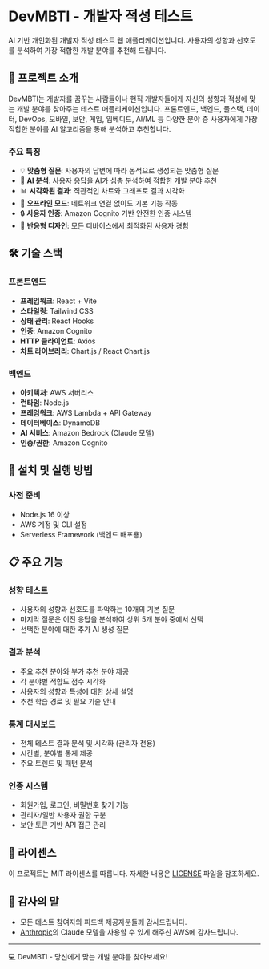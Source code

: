 # DevMBTI - 개발자 적성 테스트

AI 기반 개인화된 개발자 적성 테스트 웹 애플리케이션입니다. 사용자의 성향과 선호도를 분석하여 가장 적합한 개발 분야를 추천해 드립니다.

## 📝 프로젝트 소개

DevMBTI는 개발자를 꿈꾸는 사람들이나 현직 개발자들에게 자신의 성향과 적성에 맞는 개발 분야를 찾아주는 테스트 애플리케이션입니다. 프론트엔드, 백엔드, 풀스택, 데이터, DevOps, 모바일, 보안, 게임, 임베디드, AI/ML 등 다양한 분야 중 사용자에게 가장 적합한 분야를 AI 알고리즘을 통해 분석하고 추천합니다.

### 주요 특징

- 💡 **맞춤형 질문**: 사용자의 답변에 따라 동적으로 생성되는 맞춤형 질문
- 🧠 **AI 분석**: 사용자 응답을 AI가 심층 분석하여 적합한 개발 분야 추천
- 📊 **시각화된 결과**: 직관적인 차트와 그래프로 결과 시각화
- 🔄 **오프라인 모드**: 네트워크 연결 없이도 기본 기능 작동
- 🔒 **사용자 인증**: Amazon Cognito 기반 안전한 인증 시스템
- 📱 **반응형 디자인**: 모든 디바이스에서 최적화된 사용자 경험

## 🛠️ 기술 스택

### 프론트엔드
- **프레임워크**: React + Vite
- **스타일링**: Tailwind CSS
- **상태 관리**: React Hooks
- **인증**: Amazon Cognito
- **HTTP 클라이언트**: Axios
- **차트 라이브러리**: Chart.js / React Chart.js

### 백엔드
- **아키텍처**: AWS 서버리스
- **런타임**: Node.js
- **프레임워크**: AWS Lambda + API Gateway
- **데이터베이스**: DynamoDB
- **AI 서비스**: Amazon Bedrock (Claude 모델)
- **인증/권한**: Amazon Cognito

## 🔧 설치 및 실행 방법

### 사전 준비

- Node.js 16 이상
- AWS 계정 및 CLI 설정
- Serverless Framework (백엔드 배포용)

## 📋 주요 기능

### 성향 테스트
- 사용자의 성향과 선호도를 파악하는 10개의 기본 질문
- 마지막 질문은 이전 응답을 분석하여 상위 5개 분야 중에서 선택
- 선택한 분야에 대한 추가 AI 생성 질문

### 결과 분석
- 주요 추천 분야와 부가 추천 분야 제공
- 각 분야별 적합도 점수 시각화
- 사용자의 성향과 특성에 대한 상세 설명
- 추천 학습 경로 및 필요 기술 안내

### 통계 대시보드
- 전체 테스트 결과 분석 및 시각화 (관리자 전용)
- 시간별, 분야별 통계 제공
- 주요 트렌드 및 패턴 분석

### 인증 시스템
- 회원가입, 로그인, 비밀번호 찾기 기능
- 관리자/일반 사용자 권한 구분
- 보안 토큰 기반 API 접근 관리

## 📜 라이센스

이 프로젝트는 MIT 라이센스를 따릅니다. 자세한 내용은 [LICENSE](LICENSE) 파일을 참조하세요.

## 🙏 감사의 말

- 모든 테스트 참여자와 피드백 제공자분들께 감사드립니다.
- [Anthropic](https://www.anthropic.com/)의 Claude 모델을 사용할 수 있게 해주신 AWS에 감사드립니다.

---

💻 DevMBTI - 당신에게 맞는 개발 분야를 찾아보세요!
